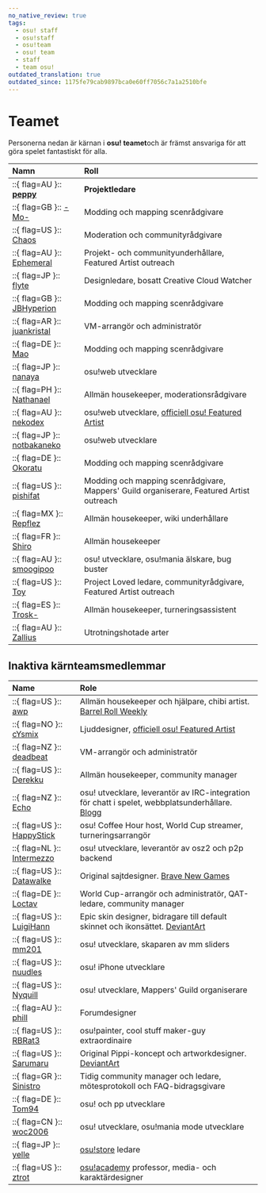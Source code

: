 ```yaml
---
no_native_review: true
tags:
  - osu! staff
  - osu!staff
  - osu!team
  - osu! team
  - staff
  - team osu!
outdated_translation: true
outdated_since: 1175fe79cab9897bca0e60ff7056c7a1a2510bfe
---
```


# Teamet

Personerna nedan är kärnan i **osu! teamet**och är främst ansvariga för att göra spelet fantastiskt för alla.

| Namn | Roll<!-- TODO: "Featured Artist outreach" isn't a role but I'm not sure how to write it as one... --> |
| :-- | :-- |
| ::{ flag=AU }:: **[peppy](https://osu.ppy.sh/users/2)** | **Projektledare** |
| ::{ flag=GB }:: [-Mo-](https://osu.ppy.sh/users/2202163) | Modding och mapping scenrådgivare |
| ::{ flag=US }:: [Chaos](https://osu.ppy.sh/users/2628870) | Moderation och communityrådgivare |
| ::{ flag=AU }:: [Ephemeral](https://osu.ppy.sh/users/102335) | Projekt- och communityunderhållare, Featured Artist outreach |
| ::{ flag=JP }:: [flyte](https://osu.ppy.sh/users/3103765) | Designledare, bosatt Creative Cloud Watcher |
| ::{ flag=GB }:: [JBHyperion](https://osu.ppy.sh/users/4879508) | Modding och mapping scenrådgivare |
| ::{ flag=AR }:: [juankristal](https://osu.ppy.sh/users/443656) | VM-arrangör och administratör |
| ::{ flag=DE }:: [Mao](https://osu.ppy.sh/users/2204515) | Modding och mapping scenrådgivare |
| ::{ flag=JP }:: [nanaya](https://osu.ppy.sh/users/2387883) | osu!web utvecklare |
| ::{ flag=PH }:: [Nathanael](https://osu.ppy.sh/users/2295078) | Allmän housekeeper, moderationsrådgivare |
| ::{ flag=AU }:: [nekodex](https://osu.ppy.sh/users/102) | osu!web utvecklare, [officiell osu! Featured Artist](https://osu.ppy.sh/beatmaps/artists/1) |
| ::{ flag=JP }:: [notbakaneko](https://osu.ppy.sh/users/10751776) | osu!web utvecklare |
| ::{ flag=DE }:: [Okoratu](https://osu.ppy.sh/users/1623405) | Modding och mapping scenrådgivare |
| ::{ flag=US }:: [pishifat](https://osu.ppy.sh/users/3178418) | Modding och mapping scenrådgivare, Mappers' Guild organiserare, Featured Artist outreach |
| ::{ flag=MX }:: [Repflez](https://osu.ppy.sh/users/201392) | Allmän housekeeper, wiki underhållare |
| ::{ flag=FR }:: [Shiro](https://osu.ppy.sh/users/113005) | Allmän housekeeper |
| ::{ flag=AU }:: [smoogipoo](https://osu.ppy.sh/users/1040328) | osu! utvecklare, osu!mania älskare, bug buster |
| ::{ flag=US }:: [Toy](https://osu.ppy.sh/users/2757689) | Project Loved ledare, communityrådgivare, Featured Artist outreach |
| ::{ flag=ES }:: [Trosk-](https://osu.ppy.sh/users/3469385) | Allmän housekeeper, turneringsassistent |
| ::{ flag=AU }:: [Zallius](https://osu.ppy.sh/users/55) | Utrotningshotade arter |

## Inaktiva kärnteamsmedlemmar

| Name | Role |
| :-- | :-- |
| ::{ flag=US }:: [awp](https://osu.ppy.sh/users/2650) | Allmän housekeeper och hjälpare, chibi artist. [Barrel Roll Weekly](http://brw.twinkfish.com/) |
| ::{ flag=NO }:: [cYsmix](https://osu.ppy.sh/users/272870) | Ljuddesigner, [officiell osu! Featured Artist](https://osu.ppy.sh/beatmaps/artists/2) |
| ::{ flag=NZ }:: [deadbeat](https://osu.ppy.sh/users/128370) | VM-arrangör och administratör |
| ::{ flag=US }:: [Derekku](https://osu.ppy.sh/users/91341) | Allmän housekeeper, community manager |
| ::{ flag=NZ }:: [Echo](https://osu.ppy.sh/users/431) | osu! utvecklare, leverantör av IRC-integration för chatt i spelet, webbplatsunderhållare. [Blogg](http://blog.echo.sh/) |
| ::{ flag=US }:: [HappyStick](https://osu.ppy.sh/users/256802) | osu! Coffee Hour host, World Cup streamer, turneringsarrangör |
| ::{ flag=NL }:: [Intermezzo](https://osu.ppy.sh/users/136842) | osu! utvecklare, leverantör av osz2 och p2p backend |
| ::{ flag=US }:: [Datawalke](https://osu.ppy.sh/users/142) | Original sajtdesigner. [Brave New Games](http://www.bravegamer.com/) |
| ::{ flag=DE }:: [Loctav](https://osu.ppy.sh/users/71366) | World Cup-arrangör och administratör, QAT-ledare, community manager |
| ::{ flag=US }:: [LuigiHann](https://osu.ppy.sh/users/1079) | Epic skin designer, bidragare till default skinnet och ikonsättet. [DeviantArt](https://luigihann.deviantart.com/) |
| ::{ flag=US }:: [mm201](https://osu.ppy.sh/users/30655) | osu! utvecklare, skaparen av mm sliders |
| ::{ flag=US }:: [nuudles](https://osu.ppy.sh/users/21312) | osu! iPhone utvecklare |
| ::{ flag=US }:: [Nyquill](https://osu.ppy.sh/users/682935) | osu! utvecklare, Mappers' Guild organiserare |
| ::{ flag=AU }:: [phill](https://osu.ppy.sh/users/53) | Forumdesigner |
| ::{ flag=US }:: [RBRat3](https://osu.ppy.sh/users/307202) | osu!painter, cool stuff maker-guy extraordinaire |
| ::{ flag=US }:: [Sarumaru](https://osu.ppy.sh/users/9427) | Original Pippi-koncept och artworkdesigner. [DeviantArt](https://sarumaru.deviantart.com/) |
| ::{ flag=GR }:: [Sinistro](https://osu.ppy.sh/users/5530) | Tidig community manager och ledare, mötesprotokoll och FAQ-bidragsgivare |
| ::{ flag=DE }:: [Tom94](https://osu.ppy.sh/users/1857058) | osu! och pp utvecklare |
| ::{ flag=CN }:: [woc2006](https://osu.ppy.sh/users/1105845) | osu! utvecklare, osu!mania mode utvecklare |
| ::{ flag=JP }:: [yelle](https://osu.ppy.sh/users/4916903) | [osu!store](https://osu.ppy.sh/store/listing) ledare |
| ::{ flag=US }:: [ztrot](https://osu.ppy.sh/users/6347) | [osu!academy](/wiki/Community/Video_series/osu!academy) professor, media- och karaktärdesigner |
